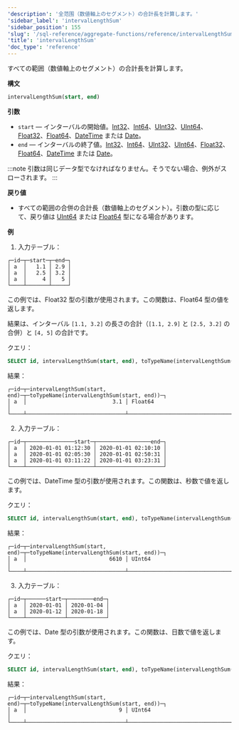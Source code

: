 ```yaml
---
'description': '全范围（数値軸上のセグメント）の合計長を計算します。'
'sidebar_label': 'intervalLengthSum'
'sidebar_position': 155
'slug': '/sql-reference/aggregate-functions/reference/intervalLengthSum'
'title': 'intervalLengthSum'
'doc_type': 'reference'
---
```


すべての範囲（数値軸上のセグメント）の合計長を計算します。

**構文**

```sql
intervalLengthSum(start, end)
```

**引数**

- `start` — インターバルの開始値。[Int32](/sql-reference/data-types/int-uint#integer-ranges)、[Int64](/sql-reference/data-types/int-uint#integer-ranges)、[UInt32](/sql-reference/data-types/int-uint#integer-ranges)、[UInt64](/sql-reference/data-types/int-uint#integer-ranges)、[Float32](/sql-reference/data-types/float)、[Float64](/sql-reference/data-types/float)、[DateTime](/sql-reference/data-types/datetime) または [Date](/sql-reference/data-types/date)。
- `end` — インターバルの終了値。[Int32](/sql-reference/data-types/int-uint#integer-ranges)、[Int64](/sql-reference/data-types/int-uint#integer-ranges)、[UInt32](/sql-reference/data-types/int-uint#integer-ranges)、[UInt64](/sql-reference/data-types/int-uint#integer-ranges)、[Float32](/sql-reference/data-types/float)、[Float64](/sql-reference/data-types/float)、[DateTime](/sql-reference/data-types/datetime) または [Date](/sql-reference/data-types/date)。

:::note
引数は同じデータ型でなければなりません。そうでない場合、例外がスローされます。
:::

**戻り値**

- すべての範囲の合併の合計長（数値軸上のセグメント）。引数の型に応じて、戻り値は [UInt64](/sql-reference/data-types/int-uint#integer-ranges) または [Float64](/sql-reference/data-types/float) 型になる場合があります。

**例**

1. 入力テーブル：

```text
┌─id─┬─start─┬─end─┐
│ a  │   1.1 │ 2.9 │
│ a  │   2.5 │ 3.2 │
│ a  │     4 │   5 │
└────┴───────┴─────┘
```

この例では、Float32 型の引数が使用されます。この関数は、Float64 型の値を返します。

結果は、インターバル `[1.1, 3.2]` の長さの合計（`[1.1, 2.9]` と `[2.5, 3.2]` の合併）と `[4, 5]` の合計です。

クエリ：

```sql
SELECT id, intervalLengthSum(start, end), toTypeName(intervalLengthSum(start, end)) FROM fl_interval GROUP BY id ORDER BY id;
```

結果：

```text
┌─id─┬─intervalLengthSum(start, end)─┬─toTypeName(intervalLengthSum(start, end))─┐
│ a  │                           3.1 │ Float64                                   │
└────┴───────────────────────────────┴───────────────────────────────────────────┘
```

2. 入力テーブル：

```text
┌─id─┬───────────────start─┬─────────────────end─┐
│ a  │ 2020-01-01 01:12:30 │ 2020-01-01 02:10:10 │
│ a  │ 2020-01-01 02:05:30 │ 2020-01-01 02:50:31 │
│ a  │ 2020-01-01 03:11:22 │ 2020-01-01 03:23:31 │
└────┴─────────────────────┴─────────────────────┘
```

この例では、DateTime 型の引数が使用されます。この関数は、秒数で値を返します。

クエリ：

```sql
SELECT id, intervalLengthSum(start, end), toTypeName(intervalLengthSum(start, end)) FROM dt_interval GROUP BY id ORDER BY id;
```

結果：

```text
┌─id─┬─intervalLengthSum(start, end)─┬─toTypeName(intervalLengthSum(start, end))─┐
│ a  │                          6610 │ UInt64                                    │
└────┴───────────────────────────────┴───────────────────────────────────────────┘
```

3. 入力テーブル：

```text
┌─id─┬──────start─┬────────end─┐
│ a  │ 2020-01-01 │ 2020-01-04 │
│ a  │ 2020-01-12 │ 2020-01-18 │
└────┴────────────┴────────────┘
```

この例では、Date 型の引数が使用されます。この関数は、日数で値を返します。

クエリ：

```sql
SELECT id, intervalLengthSum(start, end), toTypeName(intervalLengthSum(start, end)) FROM date_interval GROUP BY id ORDER BY id;
```

結果：

```text
┌─id─┬─intervalLengthSum(start, end)─┬─toTypeName(intervalLengthSum(start, end))─┐
│ a  │                             9 │ UInt64                                    │
└────┴───────────────────────────────┴───────────────────────────────────────────┘
```
